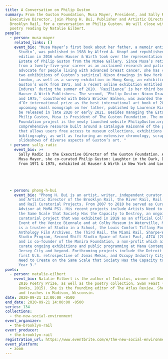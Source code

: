 ```yaml
---
title: A Conversation on Philip Guston
summary: From the Guston Foundation, Musa Mayer, President, and Sally Radic,
  Executive Director, join Phong H. Bui, Publisher and Artistic Director of the
  Brooklyn Rail, for a conversation on Philip Guston. We will close with a
  poetry reading by Natalie Eilbert.
people:
  - person: musa-mayer
    related_links: []
    event_bio: "Musa Mayer’s first book about her father, a memoir entitled ‘Night
      Studio’, was published in 1988 by Alfred A. Knopf and republished in a new
      edition in 2016 when Hauser & Wirth took over the representation of the
      Estate of Philip Guston from the McKee Gallery. Since Musa’s retirement
      from a twenty-five-year career as an acclaimed research and patient
      advocate for people living with advanced breast cancer, she has curated
      two exhibitions of Guston’s satirical Nixon drawings in New York and
      London, as well as a survey exhibition in Hong Kong, an exhibition of
      Guston’s work from 1971, and a recent online exhibition entitled 'What
      Endures’ during the summer of 2020. ‘Resilience’ is her third book with
      Hauser & Wirth Publishers. The second, ‘Philip Guston: Nixon Drawings 1971
      and 1975,’ coauthored with Debra Bricker Balken, was awarded the FILAF
      d’Or international prize as the best international art book of 2017. An
      upcoming small monograph on her father, published by Laurence King, will
      be released in late 2020 or early 2021. Besides managing the Estate of
      Philip Guston, Musa is President of The Guston Foundation. The most recent
      Foundation project is the newly launched website PhilipGuston.org  a
      comprehensive resource built around a Catalogue Raisonné of the paintings
      that allows users free access to museum collections, exhibitions and
      bibliography, as well as featuring an extensive chronology, scrapbook, and
      slideshows of diverse aspects of Guston’s art. "
  - person: sally-radic
    event_bio: >+
      Sally Radic is the Executive Director of the Guston Foundation. Alongside
      Musa Mayer, she co-curated Philip Guston: Laughter in the Dark, Drawings
      from 1971 & 1975, exhibited at Hauser & Wirth in New York and London.  





  - person: phong-h-bui
    event_bio: "Phong H. Bui is an artist, writer, independent curator, Publisher
      and Artistic Director of the Brooklyn Rail, the River Rail, Rail Editions,
      and Rail Curatorial Projects. From 2007 to 2010 he served as Curatorial
      Advisor at MoMA PS1. His recent projects include Artists Need to Create on
      the Same Scale that Society Has the Capacity to Destroy, an ongoing
      curatorial project that was exhibited in 2019 as an official Collateral
      Event of the Venice Biennale and at Colby Museum in Waterville, Maine. He
      is a trustee of Studio in a School, the Louis Comfort Tiffany Foundation,
      Anthology Film Archives, the Third Rail, the Miami Rail, Sharpe-Walentas
      Studio Program, Second Shift Studio Space of Saint Paul, AICA (2007-2020),
      and is co-founder of the Monira Foundation, a non-profit which aims to
      curate ongoing exhibitions and public programming at Mana Contemporary in
      Jersey City and beyond. Forthcoming projects include the Detroit Rail, the
      first U.S. retrospective of Jonas Mekas, and Occupy Industry City: Artists
      Need to Create on the Same Scale that Society Has the Capacity to Destroy,
      Year 3."
poets:
  - person: natalie-eilbert
    event_bio: Natalie Eilbert is the author of Indictus, winner of Noemi Press's
      2016 Poetry Prize, as well as the poetry collection, Swan Feast (Bloof
      Books, 2015). She is the founding editor of The Atlas Review. She lives
      and teaches in Madison, Wisconsin.
date: 2020-09-21 13:00:00 -0500
end_date: 2020-09-21 14:00:00 -0500
series: 134
collections:
  - the-new-social-environment
event_organizer:
  - the-brooklyn-rail
event_producer:
  - the-brooklyn-rail
registration_url: https://www.eventbrite.com/e/the-new-social-environment-134-a-conversation-on-philip-guston-tickets-121226344259
event_platform:
  - zoom
---
```

